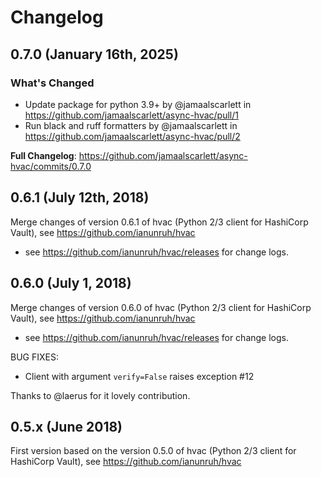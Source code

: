# Changelog

## 0.7.0 (January 16th, 2025)

### What's Changed

* Update package for python 3.9+ by @jamaalscarlett in https://github.com/jamaalscarlett/async-hvac/pull/1
* Run black and ruff formatters by @jamaalscarlett in https://github.com/jamaalscarlett/async-hvac/pull/2


**Full Changelog**: https://github.com/jamaalscarlett/async-hvac/commits/0.7.0

## 0.6.1 (July 12th, 2018)

Merge changes of version 0.6.1 of hvac (Python 2/3 client for HashiCorp Vault), see https://github.com/ianunruh/hvac 
* see https://github.com/ianunruh/hvac/releases for change logs.

## 0.6.0 (July 1, 2018)

Merge changes of version 0.6.0 of hvac (Python 2/3 client for HashiCorp Vault), see https://github.com/ianunruh/hvac 
* see https://github.com/ianunruh/hvac/releases for change logs.

BUG FIXES:

* Client with argument `verify=False` raises exception #12

Thanks to @laerus for it lovely contribution.


## 0.5.x (June 2018)

First version based on the version 0.5.0 of hvac (Python 2/3 client for HashiCorp Vault), see https://github.com/ianunruh/hvac
 
